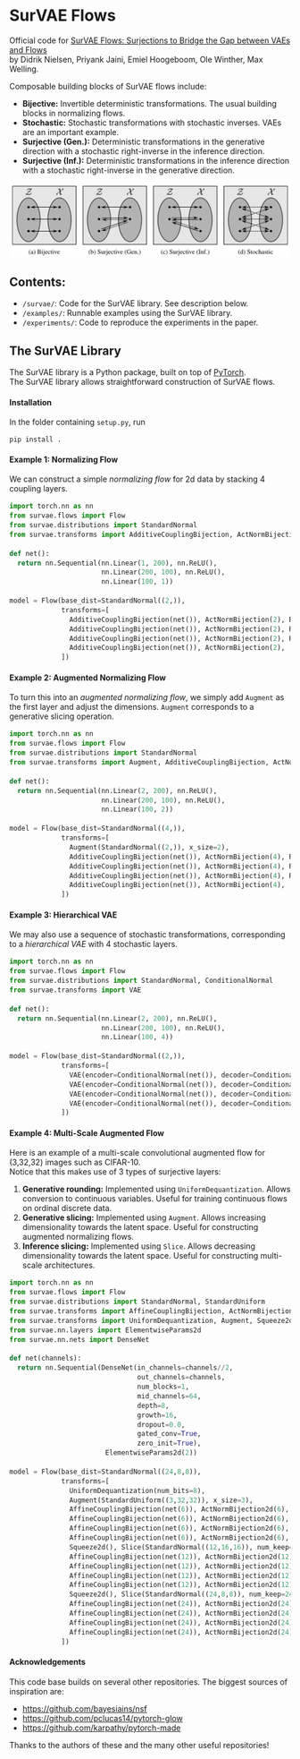 # SurVAE Flows

Official code for [SurVAE Flows: Surjections to Bridge the Gap between VAEs and Flows](https://arxiv.org/abs/2007.02731)  
by Didrik Nielsen, Priyank Jaini, Emiel Hoogeboom, Ole Winther, Max Welling.

Composable building blocks of SurVAE flows include:  
* **Bijective:** Invertible deterministic transformations. The usual building blocks in normalizing flows.
* **Stochastic:** Stochastic transformations with stochastic inverses. VAEs are an important example.
* **Surjective (Gen.):** Deterministic transformations in the generative direction with a stochastic right-inverse in the inference direction.
* **Surjective (Inf.):** Deterministic transformations in the inference direction with a stochastic right-inverse in the generative direction.

<img src="assets/illustrations/transforms_fig.png" width="800">  

<!-- <img src="assets/illustrations/transforms_tab.png" width="800"> -->

## Contents:

* `/survae/`: Code for the SurVAE library. See description below.
* `/examples/`: Runnable examples using the SurVAE library.
* `/experiments/`: Code to reproduce the experiments in the paper.

## The SurVAE Library


The SurVAE library is a Python package, built on top of [PyTorch](https://pytorch.org/).  
The SurVAE library allows straightforward construction of SurVAE flows.

#### Installation

In the folder containing `setup.py`, run
```
pip install .
```

#### Example 1: Normalizing Flow

We can construct a simple *normalizing flow* for 2d data by stacking 4 coupling layers.

```python
import torch.nn as nn
from survae.flows import Flow
from survae.distributions import StandardNormal
from survae.transforms import AdditiveCouplingBijection, ActNormBijection, Reverse

def net():
  return nn.Sequential(nn.Linear(1, 200), nn.ReLU(),
                       nn.Linear(200, 100), nn.ReLU(),
                       nn.Linear(100, 1))

model = Flow(base_dist=StandardNormal((2,)),
             transforms=[
               AdditiveCouplingBijection(net()), ActNormBijection(2), Reverse(2),
               AdditiveCouplingBijection(net()), ActNormBijection(2), Reverse(2),
               AdditiveCouplingBijection(net()), ActNormBijection(2), Reverse(2),
               AdditiveCouplingBijection(net()), ActNormBijection(2),
             ])
```

#### Example 2: Augmented Normalizing Flow

To turn this into an *augmented normalizing flow*, we simply add `Augment` as the first layer and adjust the dimensions. `Augment` corresponds to a generative slicing operation.

```python
import torch.nn as nn
from survae.flows import Flow
from survae.distributions import StandardNormal
from survae.transforms import Augment, AdditiveCouplingBijection, ActNormBijection, Reverse

def net():
  return nn.Sequential(nn.Linear(2, 200), nn.ReLU(),
                       nn.Linear(200, 100), nn.ReLU(),
                       nn.Linear(100, 2))

model = Flow(base_dist=StandardNormal((4,)),
             transforms=[
               Augment(StandardNormal((2,)), x_size=2),
               AdditiveCouplingBijection(net()), ActNormBijection(4), Reverse(4),
               AdditiveCouplingBijection(net()), ActNormBijection(4), Reverse(4),
               AdditiveCouplingBijection(net()), ActNormBijection(4), Reverse(4),
               AdditiveCouplingBijection(net()), ActNormBijection(4),
             ])
```

#### Example 3: Hierarchical VAE
We may also use a sequence of stochastic transformations, corresponding to a *hierarchical VAE* with 4 stochastic layers.

```python
import torch.nn as nn
from survae.flows import Flow
from survae.distributions import StandardNormal, ConditionalNormal
from survae.transforms import VAE

def net():
  return nn.Sequential(nn.Linear(2, 200), nn.ReLU(),
                       nn.Linear(200, 100), nn.ReLU(),
                       nn.Linear(100, 4))

model = Flow(base_dist=StandardNormal((2,)),
             transforms=[
               VAE(encoder=ConditionalNormal(net()), decoder=ConditionalNormal(net())),
               VAE(encoder=ConditionalNormal(net()), decoder=ConditionalNormal(net())),
               VAE(encoder=ConditionalNormal(net()), decoder=ConditionalNormal(net())),
               VAE(encoder=ConditionalNormal(net()), decoder=ConditionalNormal(net())),
             ])
```

#### Example 4: Multi-Scale Augmented Flow

Here is an example of a multi-scale convolutional augmented flow for (3,32,32) images such as CIFAR-10.  
Notice that this makes use of 3 types of surjective layers:
1. **Generative rounding:** Implemented using `UniformDequantization`. Allows conversion to continuous variables. Useful for training continuous flows on ordinal discrete data.
1. **Generative slicing:** Implemented using `Augment`. Allows increasing dimensionality towards the latent space. Useful for constructing augmented normalizing flows.
1. **Inference slicing:** Implemented using `Slice`. Allows decreasing dimensionality towards the latent space. Useful for constructing multi-scale architectures.

```python
import torch.nn as nn
from survae.flows import Flow
from survae.distributions import StandardNormal, StandardUniform
from survae.transforms import AffineCouplingBijection, ActNormBijection2d, Conv1x1
from survae.transforms import UniformDequantization, Augment, Squeeze2d, Slice
from survae.nn.layers import ElementwiseParams2d
from survae.nn.nets import DenseNet

def net(channels):
  return nn.Sequential(DenseNet(in_channels=channels//2,
                                out_channels=channels,
                                num_blocks=1,
                                mid_channels=64,
                                depth=8,
                                growth=16,
                                dropout=0.0,
                                gated_conv=True,
                                zero_init=True),
                        ElementwiseParams2d(2))

model = Flow(base_dist=StandardNormal((24,8,8)),
             transforms=[
               UniformDequantization(num_bits=8),
               Augment(StandardUniform((3,32,32)), x_size=3),
               AffineCouplingBijection(net(6)), ActNormBijection2d(6), Conv1x1(6),
               AffineCouplingBijection(net(6)), ActNormBijection2d(6), Conv1x1(6),
               AffineCouplingBijection(net(6)), ActNormBijection2d(6), Conv1x1(6),
               AffineCouplingBijection(net(6)), ActNormBijection2d(6), Conv1x1(6),
               Squeeze2d(), Slice(StandardNormal((12,16,16)), num_keep=12),
               AffineCouplingBijection(net(12)), ActNormBijection2d(12), Conv1x1(12),
               AffineCouplingBijection(net(12)), ActNormBijection2d(12), Conv1x1(12),
               AffineCouplingBijection(net(12)), ActNormBijection2d(12), Conv1x1(12),
               AffineCouplingBijection(net(12)), ActNormBijection2d(12), Conv1x1(12),
               Squeeze2d(), Slice(StandardNormal((24,8,8)), num_keep=24),
               AffineCouplingBijection(net(24)), ActNormBijection2d(24), Conv1x1(24),
               AffineCouplingBijection(net(24)), ActNormBijection2d(24), Conv1x1(24),
               AffineCouplingBijection(net(24)), ActNormBijection2d(24), Conv1x1(24),
               AffineCouplingBijection(net(24)), ActNormBijection2d(24), Conv1x1(24),
             ])
```


#### Acknowledgements

This code base builds on several other repositories. The biggest sources of inspiration are:

* https://github.com/bayesiains/nsf
* https://github.com/pclucas14/pytorch-glow
* https://github.com/karpathy/pytorch-made

Thanks to the authors of these and the many other useful repositories!
